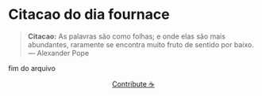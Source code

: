 # Citacao do dia fournace

> **Citacao:** As palavras são como folhas; e onde elas são mais abundantes, raramente se encontra muito fruto de sentido por baixo. — Alexander Pope

fim do arquivo

<watermark-footer>
<p align="center">
  <a href="https://github.com/ruisuan/ruisuan/blob/main/contribute.md">Contribute ☕</a>
</p>
</watermark-footer>
